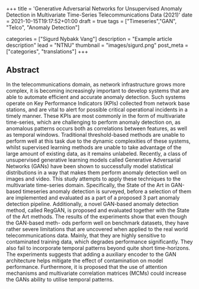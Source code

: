 +++
title = 'Generative Adversarial Networks for Unsupervised Anomaly Detection in Multivariate Time-Series Telecommunications Data (2021)'
date = 2021-10-15T19:17:52+01:00
draft = true
tags = ["Timeseries","GAN", "Telco", "Anomaly Detection"]

categories = ["Sigurd Nybakk Vang"] 
description =  "Example article description"
lead = "NTNU"
thumbnail = "images/sigurd.png"
post_meta = ["categories", "translations"]
+++

## Abstract
In the telecommunications domain, as network infrastructure grows more complex, it is becoming increasingly important to develop systems that are able to automate efficient and accurate anomaly detection. Such systems operate on Key Performance Indicators (KPIs) collected from network base stations, and are vital to alert for possible critical operational incidents in a timely manner. These KPIs are most commonly in the form of multivariate time-series, which are challenging to perform anomaly detection on, as anomalous patterns occurs both as correlations between features, as well as temporal windows. Traditional threshold-based methods are unable to perform well at this task due to the dynamic complexities of these systems, whilst supervised learning methods are unable to take advantage of the large amount of existing data, as it remains unlabeled. Recently, a class of unsupervised generative learning models called Generative Adversarial Networks (GANs) have been shown to successfully model statistical distributions in a way that makes them perform anomaly detection well on images and video. This study attempts to apply these techniques to the multivariate time-series domain. Specifically, the State of the Art in GAN-based timeseries anomaly detection is surveyed, before a selection of them are implemented and evaluated as a part of a proposed 3 part anomaly detection pipeline. Additionally, a novel GAN-based anomaly detection method, called RegGAN, is proposed and evaluated together with the State of the Art methods.  The results of the experiments show that even though the GAN-based meth- ods perform well on benchmark datasets, they have rather severe limitations that are uncovered when applied to the real world telecommunications data. Mainly, that they are highly sensitive to contaminated training data, which degrades performance significantly. They also fail to incorporate temporal patterns beyond  quite short time-horizons. The experiments suggests that adding a auxiliary encoder to the GAN architecture helps mitigate the effect of contamination on  model performance. Furthermore, it is proposed that the use of attention mechanisms and multivariate correlation matrices (MCMs) could increase the GANs ability to utilise temporal patterns.